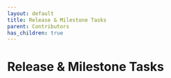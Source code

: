 ```yaml
---
layout: default
title: Release & Milestone Tasks
parent: Contributors
has_children: true
---
```


<!--
© 2021 and later: Unicode, Inc. and others.
License & terms of use: http://www.unicode.org/copyright.html
-->

# Release & Milestone Tasks
